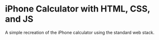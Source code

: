 # iPhone Calculator with HTML, CSS, and JS

A simple recreation of the iPhone calculator using the standard web stack.
